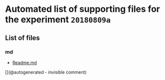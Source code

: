 # Automated list of supporting files for the __experiment `20180809a`__

## List of files

### md

* [Readme.md](/include/images/kretzaw145ba/20180809a/Readme.md)


[](@autogenerated - invisible comment)